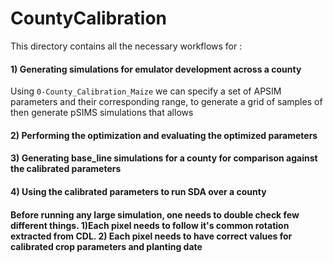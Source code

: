 # CountyCalibration

This directory contains all the necessary workflows for :
#### 1) Generating simulations for emulator development across a county 
Using `0-County_Calibration_Maize` we can specify a set of APSIM parameters and their corresponding range, to generate a grid of samples of then generate pSIMS simulations that allows 

#### 2) Performing the optimization and evaluating the optimized parameters 
#### 3) Generating base_line simulations for a county for comparison against the calibrated parameters 
#### 4) Using the calibrated parameters to run SDA over a county


#### Before running any large simulation, one needs to double check few different things. 1)Each pixel needs to follow it's common rotation extracted from CDL. 2) Each pixel needs to have correct values for calibrated crop parameters and planting date